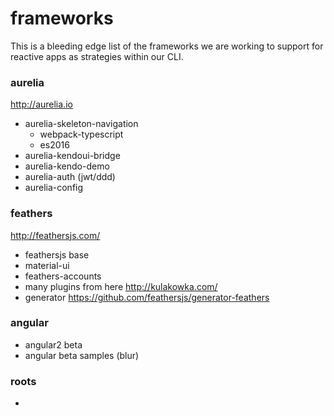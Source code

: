 # frameworks
This is a bleeding edge list of the frameworks we are working to support for reactive apps as strategies within our CLI.

### aurelia 
http://aurelia.io

- aurelia-skeleton-navigation
   * webpack-typescript
   * es2016
- aurelia-kendoui-bridge
- aurelia-kendo-demo
- aurelia-auth (jwt/ddd)
- aurelia-config


### feathers
http://feathersjs.com/

- feathersjs base
- material-ui
- feathers-accounts
- many plugins from here http://kulakowka.com/
- generator https://github.com/feathersjs/generator-feathers
### angular
- angular2 beta
- angular beta samples (blur)

### roots 
- 
